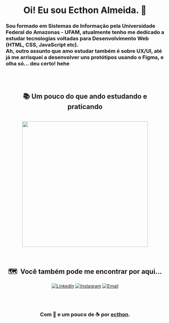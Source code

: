 <h1 align="center"> Oi! Eu sou Ecthon Almeida. 👋

<h3> Sou formado em Sistemas de Informação pela Universidade Federal do Amazonas - UFAM, atualmente tenho me dedicado a estudar tecnologias voltadas para <strong>Desenvolvimento Web</strong>  (HTML, CSS, JavaScript etc).<br>Ah, outro assunto que amo estudar também é sobre <strong>UX/UI</strong>, até já me arrisquei a desenvolver uns protótipos usando o Figma, e olha só... deu certo! hehe</h3>

<br>
<br>
<h2 align="center">📚 Um pouco do que ando estudando e praticando</h2>
<br>
<center>
	<div align="center">
		<img width="400px" align="center" src="https://github-readme-stats.vercel.app/api/top-langs/?username=ecthon&show_icons=true&langs_count=10&layout=compact&text_color=daf7dc&bg_color=262939"/>
	</div>
<center>

<br>
<br>
<h2 align="center">🗺️ &nbsp;Você também pode me encontrar por aqui...</h2>
<p align="center">
<a href="https://www.linkedin.com/in/ecthon/"><img alt="LinkedIn" src="https://img.shields.io/badge/LinkedIn-ecthon-blue?style=flat-square&logo=linkedin"></a>
<a href="https://www.instagram.com/ecthon/"><img alt="Instagram" src="https://img.shields.io/badge/Instagram-ecthon-blue?style=flat-square&logo=instagram"></a>
<a href="mailto:ecthon@gmail.com"><img alt="Email" src="https://img.shields.io/badge/Email-ecthon@gmail.com-blue?style=flat-square&logo=gmail"></a>
</p>
<br>
<br>

### Com 💜 e um pouco de ☕ por [ecthon](https://github.com/ecthon).